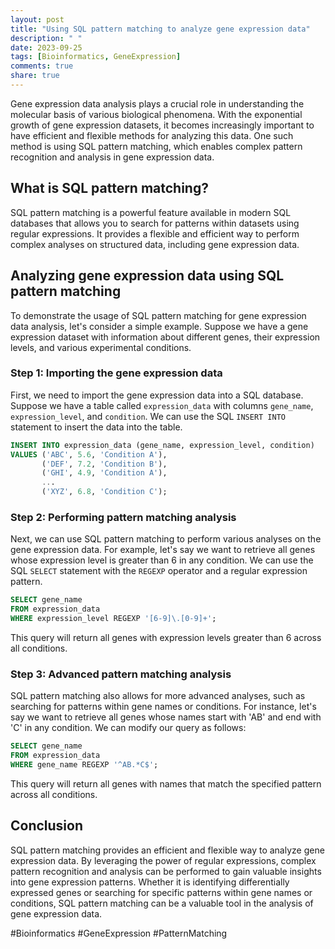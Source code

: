 ```yaml
---
layout: post
title: "Using SQL pattern matching to analyze gene expression data"
description: " "
date: 2023-09-25
tags: [Bioinformatics, GeneExpression]
comments: true
share: true
---
```


Gene expression data analysis plays a crucial role in understanding the molecular basis of various biological phenomena. With the exponential growth of gene expression datasets, it becomes increasingly important to have efficient and flexible methods for analyzing this data. One such method is using SQL pattern matching, which enables complex pattern recognition and analysis in gene expression data.

## What is SQL pattern matching?

SQL pattern matching is a powerful feature available in modern SQL databases that allows you to search for patterns within datasets using regular expressions. It provides a flexible and efficient way to perform complex analyses on structured data, including gene expression data.

## Analyzing gene expression data using SQL pattern matching

To demonstrate the usage of SQL pattern matching for gene expression data analysis, let's consider a simple example. Suppose we have a gene expression dataset with information about different genes, their expression levels, and various experimental conditions.

### Step 1: Importing the gene expression data

First, we need to import the gene expression data into a SQL database. Suppose we have a table called `expression_data` with columns `gene_name`, `expression_level`, and `condition`. We can use the SQL `INSERT INTO` statement to insert the data into the table.

```sql
INSERT INTO expression_data (gene_name, expression_level, condition)
VALUES ('ABC', 5.6, 'Condition A'),
       ('DEF', 7.2, 'Condition B'),
       ('GHI', 4.9, 'Condition A'),
       ...
       ('XYZ', 6.8, 'Condition C');
```

### Step 2: Performing pattern matching analysis

Next, we can use SQL pattern matching to perform various analyses on the gene expression data. For example, let's say we want to retrieve all genes whose expression level is greater than 6 in any condition. We can use the SQL `SELECT` statement with the `REGEXP` operator and a regular expression pattern.

```sql
SELECT gene_name
FROM expression_data
WHERE expression_level REGEXP '[6-9]\.[0-9]+';
```

This query will return all genes with expression levels greater than 6 across all conditions.

### Step 3: Advanced pattern matching analysis

SQL pattern matching also allows for more advanced analyses, such as searching for patterns within gene names or conditions. For instance, let's say we want to retrieve all genes whose names start with 'AB' and end with 'C' in any condition. We can modify our query as follows:

```sql
SELECT gene_name
FROM expression_data
WHERE gene_name REGEXP '^AB.*C$';
```

This query will return all genes with names that match the specified pattern across all conditions.

## Conclusion

SQL pattern matching provides an efficient and flexible way to analyze gene expression data. By leveraging the power of regular expressions, complex pattern recognition and analysis can be performed to gain valuable insights into gene expression patterns. Whether it is identifying differentially expressed genes or searching for specific patterns within gene names or conditions, SQL pattern matching can be a valuable tool in the analysis of gene expression data.

#Bioinformatics #GeneExpression #PatternMatching